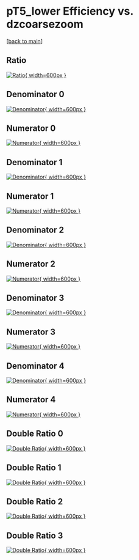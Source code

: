 # pT5_lower Efficiency vs. dzcoarsezoom

[[back to main](./)]



## Ratio

[![Ratio](../mtv/var/pT5_lower_loweta_13_0_eff_dzcoarsezoom.png){ width=600px }](../mtv/var/pT5_lower_loweta_13_0_eff_dzcoarsezoom.pdf)

## Denominator 0

[![Denominator](../mtv/den/pT5_lower_loweta_13_0_eff_dzcoarsezoom_den0.png){ width=600px }](../mtv/den/pT5_lower_loweta_13_0_eff_dzcoarsezoom_den0.pdf)

## Numerator 0

[![Numerator](../mtv/num/pT5_lower_loweta_13_0_eff_dzcoarsezoom_num0.png){ width=600px }](../mtv/num/pT5_lower_loweta_13_0_eff_dzcoarsezoom_num0.pdf)

## Denominator 1

[![Denominator](../mtv/den/pT5_lower_loweta_13_0_eff_dzcoarsezoom_den1.png){ width=600px }](../mtv/den/pT5_lower_loweta_13_0_eff_dzcoarsezoom_den1.pdf)

## Numerator 1

[![Numerator](../mtv/num/pT5_lower_loweta_13_0_eff_dzcoarsezoom_num1.png){ width=600px }](../mtv/num/pT5_lower_loweta_13_0_eff_dzcoarsezoom_num1.pdf)

## Denominator 2

[![Denominator](../mtv/den/pT5_lower_loweta_13_0_eff_dzcoarsezoom_den2.png){ width=600px }](../mtv/den/pT5_lower_loweta_13_0_eff_dzcoarsezoom_den2.pdf)

## Numerator 2

[![Numerator](../mtv/num/pT5_lower_loweta_13_0_eff_dzcoarsezoom_num2.png){ width=600px }](../mtv/num/pT5_lower_loweta_13_0_eff_dzcoarsezoom_num2.pdf)

## Denominator 3

[![Denominator](../mtv/den/pT5_lower_loweta_13_0_eff_dzcoarsezoom_den3.png){ width=600px }](../mtv/den/pT5_lower_loweta_13_0_eff_dzcoarsezoom_den3.pdf)

## Numerator 3

[![Numerator](../mtv/num/pT5_lower_loweta_13_0_eff_dzcoarsezoom_num3.png){ width=600px }](../mtv/num/pT5_lower_loweta_13_0_eff_dzcoarsezoom_num3.pdf)

## Denominator 4

[![Denominator](../mtv/den/pT5_lower_loweta_13_0_eff_dzcoarsezoom_den4.png){ width=600px }](../mtv/den/pT5_lower_loweta_13_0_eff_dzcoarsezoom_den4.pdf)

## Numerator 4

[![Numerator](../mtv/num/pT5_lower_loweta_13_0_eff_dzcoarsezoom_num4.png){ width=600px }](../mtv/num/pT5_lower_loweta_13_0_eff_dzcoarsezoom_num4.pdf)

## Double Ratio 0

[![Double Ratio](../mtv/ratio/pT5_lower_loweta_13_0_eff_dzcoarsezoom_ratio0.png){ width=600px }](../mtv/ratio/pT5_lower_loweta_13_0_eff_dzcoarsezoom_ratio0.pdf)

## Double Ratio 1

[![Double Ratio](../mtv/ratio/pT5_lower_loweta_13_0_eff_dzcoarsezoom_ratio1.png){ width=600px }](../mtv/ratio/pT5_lower_loweta_13_0_eff_dzcoarsezoom_ratio1.pdf)

## Double Ratio 2

[![Double Ratio](../mtv/ratio/pT5_lower_loweta_13_0_eff_dzcoarsezoom_ratio2.png){ width=600px }](../mtv/ratio/pT5_lower_loweta_13_0_eff_dzcoarsezoom_ratio2.pdf)

## Double Ratio 3

[![Double Ratio](../mtv/ratio/pT5_lower_loweta_13_0_eff_dzcoarsezoom_ratio3.png){ width=600px }](../mtv/ratio/pT5_lower_loweta_13_0_eff_dzcoarsezoom_ratio3.pdf)

